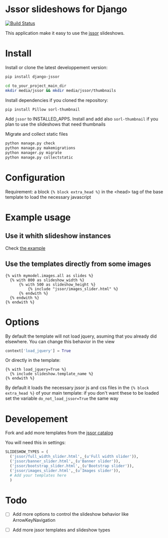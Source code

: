# Jssor slideshows for Django

[![Build Status](https://travis-ci.org/synw/django-jssor.svg?branch=master)](https://travis-ci.org/synw/django-jssor)

This application make it easy to use the [jssor](http://jssor.com/) slideshows.

# Install

Install or clone the latest developpement version:

  ```bash
pip install django-jssor
  ```

  ```bash
cd to_your_project_main_dir
mkdir media/jssor && mkdir media/jssor/thumbnails
  ```

Install dependencies if you cloned the repository:

  ```bash
pip install Pillow sorl-thumbnail
  ```

Add `jssor` to INSTALLED_APPS. Install and add also `sorl-thumbnail` if you plan to use the slideshows that need thumbnails

Migrate and collect static files

  ```bash
python manage.py check
python manage.py makemigrations
python manager.py migrate
python manage.py collectstatic
  ```

# Configuration

Requirement: a block `{% block extra_head %}` in the \<head\> tag of the base template to load the 
necessary javascript

# Example usage

## Use it whith slideshow instances

Check [the example](example)

## Use the templates directly from some images

  ```django
  {% with mymodel.images.all as slides %}
  	{% with 800 as slideshow_width %}
  		{% with 500 as slideshow_height %}
  			{% include "jssor/images_slider.html" %}
  		{% endwith %}
  	{% endwith %}
  {% endwith %}
  ```

# Options

By default the template will not load jquery, asuming that you already did elsewhere. You can change this behavior in the view

  ```python
context['load_jquery'] = True
  ```

Or directly in the template:

  ```django
{% with load_jquery=True %}
	{% include slideshow.template_name %}
{% endwith %}
  ```

By default it loads the necessary jssor js and css files in the `{% block extra_head %}` of your main template: if you don't want these to be loaded set the variable `do_not_load_jssor=True` the same way

# Developement

Fork and add more templates from the [jssor catalog](http://jssor.com/demos/) 

You will need this in settings:

  ```python
SLIDESHOW_TYPES = (
	('jssor/full_width_slider.html',_(u'Full width slider')),
	('jssor/banner_slider.html',_(u'Banner slider')),
	('jssor/bootstrap_slider.html',_(u'Bootstrap slider')),
	('jssor/images_slider.html',_(u'Images slider')),
	# Add your templates here
	)
  ```

# Todo

- [ ] Add more options to control the slideshow behavior like ArrowKeyNavigation
- [ ] Add more jssor templates and slideshow types

